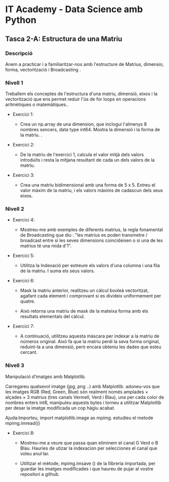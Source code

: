 # IT Academy - Data Science amb Python
## Tasca 2-A: Estructura de una Matriu
### Descripció
Anem a practicar i a familiaritzar-nos amb l'estructure de Matrius, dimensio, forma, vectorització i Broadcasting .


### Nivell 1

Treballem els conceptes de l'estructura d'una matriu, dimensió, eixos i la vectorització que ens permet reduir l'ús de for loops en operacions aritmètiques o matemàtiques..

- Exercici 1: 
  - Crea un np.array de una dimension, que inclogui l'almenys 8 nombres sencers, data type int64. Mostra la dimensió i la forma de la matriu. .

- Exercici 2: 
  - De la matriu de l'exercici 1, calcula el valor mitjà dels valors introduïts i resta la mitjana resultant de cada un dels valors de la matriu.
  
- Exercici 3:
  - Crea una matriu bidimensional amb una forma de 5 x 5. Extreu el valor màxim de la matriu, i els valors màxims de cadascun dels seus eixos.
  
### Nivell 2 

- Exercici 4:
  - Mostreu-me amb exemples de diferents matrius, la regla fonamental de Broadcasting que diu : "les matrius es poden transmetre / broadcast entre si les seves dimensions coincideixen o si una de les matrius té una mida d'1".
  
- Exercici 5:
  - Utilitza la Indexació per extreure els valors d'una columna i una fila de la matriu. I suma els seus valors.
  
- Exercici 6:
  - Mask la matriu anterior, realitzeu un càlcul booleà vectoritzat, agafant cada element i comprovant si es divideix uniformement per quatre.

  - Això retorna una matriu de mask de la mateixa forma amb els resultats elementals del càlcul.
   
- Exercici 7:
  - A continuació, utilitzeu aquesta màscara per indexar a la matriu de números original. Això fa que la matriu perdi la seva forma original, reduint-la a una dimensió, però encara obteniu les dades que esteu cercant.
  
### Nivell 3 

Manipulació d’imatges amb Matplotlib.

Carregareu qualsevol imatge (jpg, png ..) amb Matplotlib. adoneu-vos que les imatges RGB (Red, Green, Blue) són realment només amplades × alçades × 3 matrius (tres canals Vermell, Verd i Blau), una per cada color de nombres enters int8, manipuleu aquests bytes i torneu a utilitzar Matplotlib per desar la imatge modificada un cop hàgiu acabat.

Ajuda:Importeu, import matplotlib.image as mpimg. estudieu el metode mpimg.imread(()

- Exercici 8:
  - Mostreu-me a veure que passa quan eliminem el canal G Verd o B Blau. Hauries de utizar la indexacion per selecciones el canal que voleu anul·lar.

  - Utilitzar el mètode, mpimg.imsave () de la llibreria importada, per guardar les imatges modificades i que haureu de pujar al vostre repositori a github.
